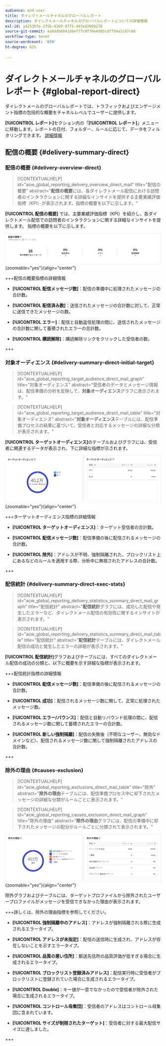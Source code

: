 ```yaml
---
audience: end-user
title: ダイレクトメールチャネルのグローバルレポート
description: ダイレクトメールチャネルのグローバルレポートについての詳細情報
exl-id: a42536fe-375b-4169-8775-d47ed26692f8
source-git-commit: aa9ddb8841d8ef77c9f76e4d05cdffd4a1c87c66
workflow-type: tm+mt
source-wordcount: '659'
ht-degree: 62%

---
```


# ダイレクトメールチャネルのグローバルレポート {#global-report-direct}

ダイレクトメールのグローバルレポートでは、トラフィックおよびエンゲージメント指標の包括的な概要をチャネルレベルでユーザーに提供します。

**[!UICONTROL レポート]**&#x200B;セクション内の「**[!UICONTROL レポート]**」メニューに移動します。レポートの日付、フォルダー、ルールに応じて、データをフィルタリングできます。 [詳細情報](global-reports.md)

## 配信の概要 {#delivery-summary-direct}

### 配信の概要 {#delivery-overview-direct}

>[!CONTEXTUALHELP]
>id="acw_global_reporting_delivery_overview_direct_mail"
>title="配信の概要"
>abstract="**配信の概要**&#x200B;には、各ダイレクトメール配信における訪問者のインタラクションに関する詳細なインサイトを提供する主要業績評価指標（KPI）が表示されます。指標の概要を以下に示します。"

**[!UICONTROL 配信の概要]** では、主要業績評価指標（KPI）を紹介し、各ダイレクトメール配信での訪問者のインタラクションに関する詳細なインサイトを提供します。 指標の概要を以下に示します。

![ この画像は、ダイレクトメール配信の配信の概要指標を示しています。](assets/global_report_direct_mail_delivery_overview.png){zoomable="yes"}{align="center"}

+++配信の概要指標の詳細情報

* **[!UICONTROL 配信メッセージ数]**：配信の準備中に処理されたメッセージの合計数。

* **[!UICONTROL 配信済み数]**：送信されたメッセージの合計数に対して、正常に送信できたメッセージの数。

* **[!UICONTROL エラー]**：配信と自動返信処理の間に、送信されたメッセージの合計数に関して蓄積されたエラーの合計数。

* **[!UICONTROL 購読解除]**：購読解除リンクをクリックした受信者の数。

+++

### 対象オーディエンス {#delivery-summary-direct-initial-target}

>[!CONTEXTUALHELP]
>id="acw_global_reporting_target_audience_direct_mail_graph"
>title="対象オーディエンス"
>abstract="受信者のデータとメッセージ情報は、配信準備の分析を反映して、**対象オーディエンス**&#x200B;グラフに表示されます。"

>[!CONTEXTUALHELP]
>id="acw_global_reporting_target_audience_direct_mail_table"
>title="対象オーディエンス"
>abstract="**対象オーディエンス**&#x200B;テーブルには、配信準備プロセスの結果に基づいて、受信者と対応するメッセージの詳細な分類が表示されます。"

**[!UICONTROL ターゲットオーディエンス]**&#x200B;のテーブルおよびグラフには、受信者に関連するデータが表示され、下に詳細な指標が示されます。

![ この画像は、ダイレクトメール配信のターゲットオーディエンス指標を示しています。](assets/global_report_direct_mail_targeted_audience.png){zoomable="yes"}{align="center"}

+++ターゲットオーディエンス指標の詳細情報

* **[!UICONTROL ターゲットオーディエンス]**：ターゲット受信者の合計数。

* **[!UICONTROL 配信メッセージ数]**：配信準備の後に配信されるメッセージの合計数。

* **[!UICONTROL 除外]**：アドレスが不明、強制隔離された、ブロックリスト上にあるなどのルールを適用する際、分析中に無視されたアドレスの合計数。

+++

### 配信統計 {#delivery-summary-direct-exec-stats}

>[!CONTEXTUALHELP]
>id="acw_global_reporting_delivery_statistics_summary_direct_mail_graph"
>title="配信統計"
>abstract="**配信統計**&#x200B;グラフには、成功した配信や発生したエラーなど、ダイレクトメール配信の有効性に関するインサイトが表示されます。"

>[!CONTEXTUALHELP]
>id="acw_global_reporting_delivery_statistics_summary_direct_mail_table"
>title="配信統計"
>abstract="**配信統計**&#x200B;テーブルには、ダイレクトメール配信の成功と発生したエラーの詳細が表示されます。"

**[!UICONTROL 配信統計]**&#x200B;グラフおよびテーブルには、すべてのダイレクトメール配信の成功の分類と、以下に概要を示す詳細な指標が表示されます。

+++配信統計指標の詳細情報

* **[!UICONTROL 配信メッセージ数]**：配信準備の後に配信されるメッセージの合計数。

* **[!UICONTROL 成功]**：配信されるメッセージ数に関して、正常に処理されたメッセージ数。

* **[!UICONTROL エラー/バウンス]**：配信と自動リバウンド処理の間に、配信されるメッセージ数に関して蓄積されたエラーの合計数。

* **[!UICONTROL 新しい強制隔離]**：配信の失敗後（不明なユーザー、無効なドメインなど）、配信されるメッセージ数に関して強制隔離されたアドレスの合計数。

+++

### 除外の理由 {#causes-exclusion}

>[!CONTEXTUALHELP]
>id="acw_global_reporting_exclusions_direct_mail_table"
>title="除外"
>abstract="**除外の理由**&#x200B;テーブルには、配信準備プロセス中に却下されたメッセージの詳細な分類がルールごとに表示されます。"

>[!CONTEXTUALHELP]
>id="acw_global_reporting_causes_exclusion_direct_mail_graph"
>title="除外の理由"
>abstract="**除外の理由**&#x200B;グラフには、配信の準備中に却下されたメッセージの配分がルールごとに分類されて表示されます。"

![ この画像は、ダイレクトメール配信の除外指標の原因を示しています。](assets/global_report_direct_mail_exclusions.png){zoomable="yes"}{align="center"}

除外グラフおよびテーブルには、ターゲットプロファイルから除外されたユーザープロファイルがメッセージを受信できなかった理由が表示されます。

+++詳しくは、除外の理由指標を参照してください。

* **[!UICONTROL 強制隔離中のアドレス]**：アドレスが強制隔離される際に生成されるエラータイプ。

* **[!UICONTROL アドレスが未指定]**：配信の送信時に生成され、アドレスが存在しないことを示すエラータイプ。

* **[!UICONTROL 品質の悪い住所]**：郵送先住所の品質評価が低すぎる場合に生成されるエラータイプ。

* **[!UICONTROL ブロックリスト登録済みアドレス]**：配信実行時に受信者がブロックリストに登録されていた場合に生成されるエラータイプ。

* **[!UICONTROL Double]**：キー値が一意でなかったので受信者が除外された場合に生成されるエラータイプ。

* **[!UICONTROL コントロール母集団]**：受信者のアドレスはコントロール母集団に含まれています。

* **[!UICONTROL サイズが制限されたターゲット]**：受信者に対する最大配信サイズに達しました。

+++
